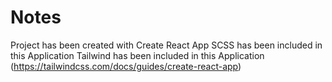 # Notes

Project has been created with Create React App
SCSS has been included in this Application
Tailwind has been included in this Application (https://tailwindcss.com/docs/guides/create-react-app)
